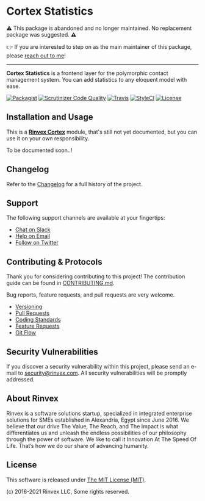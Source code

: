 # Cortex Statistics

⚠️ This package is abandoned and no longer maintained. No replacement package was suggested. ⚠️

👉 If you are interested to step on as the main maintainer of this package, please [reach out to me](https://twitter.com/omranic)!

---

**Cortex Statistics** is a frontend layer for the polymorphic contact management system. You can add statistics to any eloquent model with ease.

[![Packagist](https://img.shields.io/packagist/v/cortex/statistics.svg?label=Packagist&style=flat-square)](https://packagist.org/packages/cortex/statistics)
[![Scrutinizer Code Quality](https://img.shields.io/scrutinizer/g/rinvex/cortex-statistics.svg?label=Scrutinizer&style=flat-square)](https://scrutinizer-ci.com/g/rinvex/cortex-statistics/)
[![Travis](https://img.shields.io/travis/rinvex/cortex-statistics.svg?label=TravisCI&style=flat-square)](https://travis-ci.org/rinvex/cortex-statistics)
[![StyleCI](https://styleci.io/repos/118049702/shield)](https://styleci.io/repos/118049702)
[![License](https://img.shields.io/packagist/l/cortex/statistics.svg?label=License&style=flat-square)](https://github.com/rinvex/cortex-statistics/blob/develop/LICENSE)


## Installation and Usage

This is a **[Rinvex Cortex](https://github.com/rinvex/cortex)** module, that's still not yet documented, but you can use it on your own responsibility.

To be documented soon..!


## Changelog

Refer to the [Changelog](CHANGELOG.md) for a full history of the project.


## Support

The following support channels are available at your fingertips:

- [Chat on Slack](https://bit.ly/rinvex-slack)
- [Help on Email](mailto:help@rinvex.com)
- [Follow on Twitter](https://twitter.com/rinvex)


## Contributing & Protocols

Thank you for considering contributing to this project! The contribution guide can be found in [CONTRIBUTING.md](CONTRIBUTING.md).

Bug reports, feature requests, and pull requests are very welcome.

- [Versioning](CONTRIBUTING.md#versioning)
- [Pull Requests](CONTRIBUTING.md#pull-requests)
- [Coding Standards](CONTRIBUTING.md#coding-standards)
- [Feature Requests](CONTRIBUTING.md#feature-requests)
- [Git Flow](CONTRIBUTING.md#git-flow)


## Security Vulnerabilities

If you discover a security vulnerability within this project, please send an e-mail to [security@rinvex.com](security@rinvex.com). All security vulnerabilities will be promptly addressed.


## About Rinvex

Rinvex is a software solutions startup, specialized in integrated enterprise solutions for SMEs established in Alexandria, Egypt since June 2016. We believe that our drive The Value, The Reach, and The Impact is what differentiates us and unleash the endless possibilities of our philosophy through the power of software. We like to call it Innovation At The Speed Of Life. That’s how we do our share of advancing humanity.


## License

This software is released under [The MIT License (MIT)](LICENSE).

(c) 2016-2021 Rinvex LLC, Some rights reserved.
